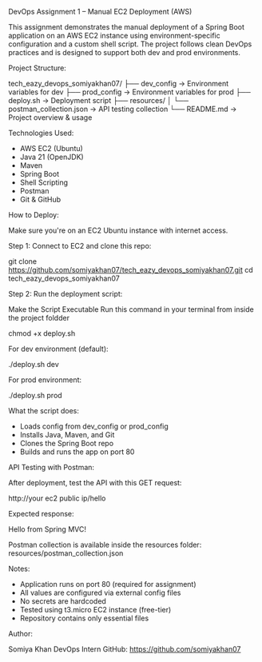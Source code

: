 DevOps Assignment 1 – Manual EC2 Deployment (AWS)

This assignment demonstrates the manual deployment of a Spring Boot application on an AWS EC2 instance using environment-specific configuration and a custom shell script. The project follows clean DevOps practices and is designed to support both dev and prod environments.

Project Structure:

tech_eazy_devops_somiyakhan07/
├── dev_config                   → Environment variables for dev
├── prod_config                  → Environment variables for prod
├── deploy.sh                    → Deployment script
├── resources/
│   └── postman_collection.json  → API testing collection
└── README.md                    → Project overview & usage

Technologies Used:

- AWS EC2 (Ubuntu)
- Java 21 (OpenJDK)
- Maven
- Spring Boot
- Shell Scripting
- Postman
- Git & GitHub

How to Deploy:

Make sure you're on an EC2 Ubuntu instance with internet access.

Step 1: Connect to EC2 and clone this repo:

git clone https://github.com/somiyakhan07/tech_eazy_devops_somiyakhan07.git
cd tech_eazy_devops_somiyakhan07

Step 2: Run the deployment script:

Make the Script Executable
Run this command in your terminal from inside the project foldder

chmod +x deploy.sh

For dev environment (default):

./deploy.sh dev

For prod environment:

./deploy.sh prod

What the script does:

- Loads config from dev_config or prod_config
- Installs Java, Maven, and Git
- Clones the Spring Boot repo
- Builds and runs the app on port 80

API Testing with Postman:

After deployment, test the API with this GET request:

http://your ec2 public ip/hello

Expected response:

Hello from Spring MVC!

Postman collection is available inside the resources folder:
resources/postman_collection.json

Notes:

- Application runs on port 80 (required for assignment)
- All values are configured via external config files
- No secrets are hardcoded
- Tested using t3.micro EC2 instance (free-tier)
- Repository contains only essential files

Author:

Somiya Khan
DevOps Intern
GitHub: https://github.com/somiyakhan07